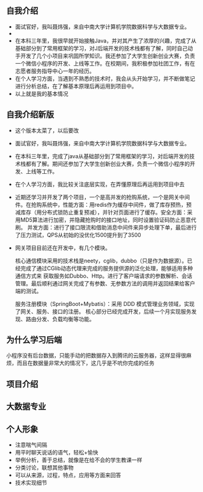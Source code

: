 ## 自我介绍

- 面试官好，我叫聂炜强，来自中南大学计算机学院数据科学与大数据专业。
- 
- 在本科三年里，我很早就开始接触Java，并对其产生了浓厚的兴趣，完成了从基础部分到了常用框架的学习，对J后端开发的技术栈都有了解，同时自己动手开发了几个小项目来巩固所学知识。我还参加了大学生创新创业大赛，负责一个微信小程序的开发、上线等工作。在校期间，我积极参加社团工作，有在志愿者服务指导中心一年的经历。
- 在个人学习方面，当遇到不熟悉的技术时，我会从头开始学习，并不断做笔记进行分析总结，在了解基本原理后再运用到项目中。
- 以上就是我的基本情况

## 自我介绍新版

- 这个版本太菜了，以后要改

- 面试官好，我叫聂炜强，来自中南大学计算机学院数据科学与大数据专业。

- 在本科三年里，完成了java从基础部分到了常用框架的学习，对后端开发的技术栈都有了解。期间还参加了大学生创新创业大赛，负责一个微信小程序的开发、上线等工作。

- 在个人学习方面，我比较关注底层实现，在弄懂原理后再运用到项目中去

- 近期还学习并开发了两个项目，一个是高并发的抢购系统，一个是网关中间件。在抢购系统中，性能方面：用redis作为缓存中间件，做了库存预热，预减库存（用分布式锁防止重复预减），并针对页面进行了缓存。安全方面：采用MD5算法进行加密，并隐藏抢购时的接口地址，同时设置验证码防止恶意代刷。 并发方面：进行了接口限流和借助消息中间件来异步处理下单，最后进行了压力测试，QPS从初始的没优化1500提升到了3500

- 网关项目目前还在开发中，有几个模块。

  核心通信模块采用的技术栈是neety，cglib，dubbo（只是作为数据源）。已经完成了通过CGlib动态代理来完成的服务提供源的泛化处理，能够适用多种通信方式来 获取服务如Dubbo、Http。进行了客户端请求的参数解析、会话管理。最后顺利通过网关完成了有参数、无参数方法的调用并返回结果给客户端的测试。

  服务注册模块（SpringBoot+Mybatis）：采用 DDD 模式管理业务领域，实现了网关、服务、接口的注册。  核心部分已经完成开发，后续一个月实现服务发现、路由分发、负载均衡等功能。

## 为什么学习后端

小程序没有后台数据，只能手动的把数据存入到腾讯的云服务器，这样显得很麻烦，而且在数据量非常大的情况下，这几乎是不吭你完成的任务

## 项目介绍



## 大数据专业



## 个人形象

- 注意喘气间隔
- 用平时聊天说话的语气，轻松+愉快
- 举例分析，善于总结，就像是在给不会的学生教课一样
- 分类讨论，联想其他事物
- 可以从来源，过程，特点，应用等方面来回答
- 技术实现细节







